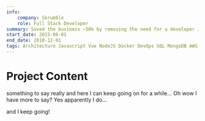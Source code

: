 ```yaml
---
info:
    company: Skrumble
    role: Full Stack Developer
summary: Saved the business ~50k by removing the need for a developer implementing PSD designs for our website by finding an opportunity to create a custom CMS allowing the graphic designer to update the site directly. Migrated our build tools from Grunt to Gulp. Assisted in migrating VMs to LXD containers, and created scripts to provision and update containers. Lead back-end feature development, deployment processes and crash recovery. Developed a graph-based phone IVR system. Migrated from a Freeswitch + Lua based Voip/Video Conferencing server to a containerized, scalable system based on Kurento & NodeJS.
start_date: 2015-06-01
end_date: 2018-12-01
tags: Architecture Javascript Vue NodeJS Docker DevOps SQL MongoDB AWS Freeswitch Lua Bash HTML WebRTC P2P PHP
---
```


# Project Content

something to say really and here I can keep going on for a while...
Oh wow I have more to say? Yes apparently I do...

and I keep going!